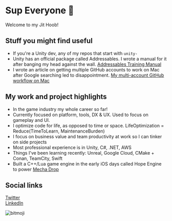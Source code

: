 # Sup Everyone 👋

Welcome to my Jit Hoob!

## Stuff you might find useful
* If you're a Unity dev, any of my repos that start with ```unity-```
* Unity has an official package called Addressables. I wrote a manual for it after banging my head against the wall. [Addressables Training Manual](https://github.com/mikerochip/addressables-training-manual)
* I wrote an article on getting multiple GitHub accounts to work on Mac after Google searching led to disappointment. [My multi-account GitHub workflow on Mac](https://medium.com/macoclock/my-multi-account-github-workflow-on-mac-133708a93544)

## My work and project highlights
* In the game industry my whole career so far!
* Currently focused on platform, tools, DX & UX. Used to focus on gameplay and UI.
* I optimize code for life, as opposed to time or space. LifeOptimization = Reduce(TimeToLearn, MaintenanceBurden)
* I focus on business value and team productivity at work so I can tinker on side projects
* Most professional experience is in Unity, C#, .NET, AWS
* Things I've been learning recently: Unreal, Google Cloud, CMake + Conan, TeamCity, Swift
* Built a C++/Lua game engine in the early iOS days called Hope Engine to power [Mecha Drop](https://apps.apple.com/us/app/mecha-drop/id415230800)

## Social links

[Twitter](https://twitter.com/mfschweitzer)\
[LinkedIn](https://www.linkedin.com/in/mfschweitzer)

![bitmoji](https://sdk.bitmoji.com/render/panel/0465c53a-92cd-40a9-b676-4bad8faccbca-276dc6a6-a25e-4dfd-8f98-a50a2566e48d-v1.png?transparent=1&palette=1)
